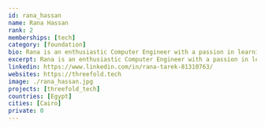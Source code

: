 ```yaml
---
id: rana_hassan
name: Rana Hassan
rank: 2
memberships: [tech]
category: [foundation]
bio: Rana is an enthusiastic Computer Engineer with a passion in learning and development. She enjoys a good cup of coffee and exploring new technologies. ThreeFold's innovation bring great technology and new ideas to the world. Being a part of that is definitely a life-changing experience.
excerpt: Rana is an enthusiastic Computer Engineer with a passion in learning and development.
linkedin: https://www.linkedin.com/in/rana-tarek-81310763/
websites: https://threefold.tech
image: ./rana_hassan.jpg
projects: [threefold_tech]
countries: [Egypt]
cities: [Cairo]
private: 0
---
```

